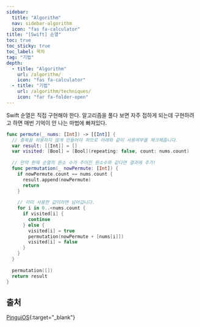```yaml
---
sidebar:
  title: "Algorithm"
  nav: sidebar-algorithm
  icon: "fas fa-calculator"
title: "[Swift] 순열"
toc: true
toc_sticky: true
toc_label: 목차
tag: "기법"
depth:
  - title: "Algorithm"
    url: /algorithm/
    icon: "fas fa-calculator"
  - title: "기법"
    url: /algorithm/techniques/
    icon: "far fa-folder-open"
---
```

Swift 순열은 직접 구현해야 한다. 알고리즘을 풀다 보면 자주 접하게 되는데 구현하려고 하면 매번 기억이 안 나는 마법에 빠져있다.

```swift
func permute(_ nums: [Int]) -> [[Int]] {
  // 중복을 허용하지 않게 만들어야 하므로 아래와 같이 사용여부를 체크해줍니다.
  var result: [[Int]] = [] 
  var visited: [Bool] = [Bool](repeating: false, count: nums.count)
  
  // 만약 현재 순열의 원소 수가 주어진 원소수와 같다면 결과에 추가!
  func permutation(_ nowPermute: [Int]) { 
    if nowPermute.count == nums.count {
      result.append(nowPermute)
      return
    }
    
    // 이미 사용한 값이라면 넘어갑니다.
    for i in 0..<nums.count { 
      if visited[i] { 
        continue 
      } else {
        visited[i] = true
        permutation(nowPermute + [nums[i]])
        visited[i] = false
      }
    }
  }
  
  permutation([])
  return result
}
```

## 출처
[<i class="fas fa-link"></i> PinguiOS](https://icksw.tistory.com/180){:target="_blank"}


